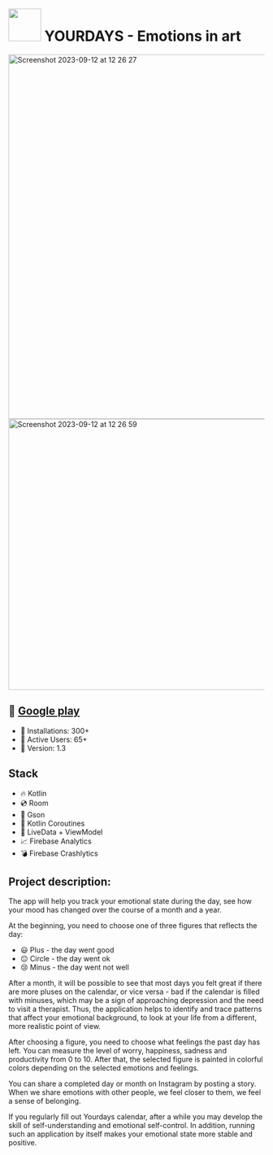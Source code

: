 
# <img src="https://github.com/BalitskyIvan/Yourdays/assets/60246726/89b512ed-0a3a-482a-88f2-784ddbc2602f" height="64"/> YOURDAYS - Emotions in art

<img width="717" alt="Screenshot 2023-09-12 at 12 26 27" src="https://github.com/BalitskyIvan/Yourdays/assets/60246726/ebbb0b02-ee88-4867-b1a5-8fab523d8ff5">
<img width="533" alt="Screenshot 2023-09-12 at 12 26 59" src="https://github.com/BalitskyIvan/Yourdays/assets/60246726/443b144c-0531-4f15-93c2-22b2c21399ba">


## 🌟 [Google play](https://play.google.com/store/apps/details?id=gamefield.yourdays)

- 👥 Installations: 300+
- 🤩 Active Users: 65+
- 🤖 Version: 1.3
  
## Stack

- 🔥 Kotlin
- 💿 Room
- 📄 Gson
- 🚥 Kotlin Coroutines
- 🚀 LiveData + ViewModel
- 📈 Firebase Analytics
- 💣 Firebase Crashlytics

## Project description:

The app will help you track your emotional state during the day, see how your mood has changed over the course of a month and a year.

At the beginning, you need to choose one of three figures that reflects the day:
- 😃 Plus - the day went good
- 😐 Circle - the day went ok
- 😢 Minus - the day went not well

After a month, it will be possible to see that most days you felt great if there are more pluses on the calendar, or vice versa - bad if the calendar is filled with minuses, which may be a sign of approaching depression and the need to visit a therapist. Thus, the application helps to identify and trace patterns that affect your emotional background, to look at your life from a different, more realistic point of view.

After choosing a figure, you need to choose what feelings the past day has left. You can measure the level of worry, happiness, sadness and productivity from 0 to 10. After that, the selected figure is painted in colorful colors depending on the selected emotions and feelings.

You can share a completed day or month on Instagram by posting a story. When we share emotions with other people, we feel closer to them, we feel a sense of belonging.

If you regularly fill out Yourdays calendar, after a while you may develop the skill of self-understanding and emotional self-control. In addition, running such an application by itself makes your emotional state more stable and positive.


